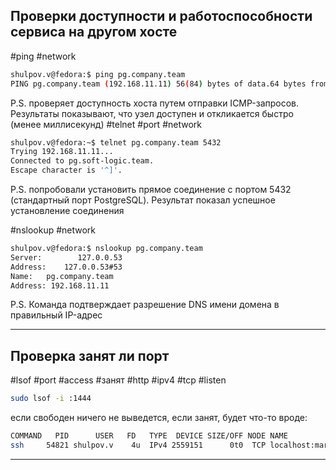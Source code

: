 ## Проверки доступности и работоспособности сервиса на другом хосте
#ping #network 
```bash
shulpov.v@fedora:$ ping pg.company.team
PING pg.company.team (192.168.11.11) 56(84) bytes of data.64 bytes from pg.company.team (192.168.11.11): icmp_seq=1 ttl=64 time=0.645 ms64 bytes from pg.company.team (192.168.11.11): icmp_seq=2 ttl=64 time=0.677 ms64 bytes from pg.company.team (192.168.11.11): icmp_seq=3 ttl=64 time=0.536 ms
```
P.S.
проверяет доступность хоста путем отправки ICMP-запросов. Результаты показывают, что узел доступен и откликается быстро (менее миллисекунд)
#telnet #port #network

```bash
shulpov.v@fedora:~$ telnet pg.company.team 5432
Trying 192.168.11.11...
Connected to pg.soft-logic.team.
Escape character is '^]'.
```
P.S. 
попробовали установить прямое соединение с портом 5432 (стандартный порт PostgreSQL). Результат показал успешное установление соединения

#nslookup #network 
```bash
shulpov.v@fedora:$ nslookup pg.company.team
Server:        127.0.0.53
Address:    127.0.0.53#53
Name:   pg.company.team
Address: 192.168.11.11
```
P.S. 
Команда подтверждает разрешение DNS имени домена в правильный IP-адрес

---
## Проверка занят ли порт
#lsof #port #access #занят #http #ipv4 #tcp #listen
```bash
sudo lsof -i :1444
```
если свободен ничего не выведется, если занят, будет что-то вроде:
```bash
COMMAND   PID      USER   FD   TYPE  DEVICE SIZE/OFF NODE NAME
ssh     54821 shulpov.v    4u  IPv4 2559151      0t0  TCP localhost:marcam-lm (LISTEN)
```

---
